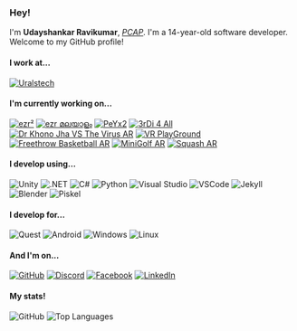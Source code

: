 ### Hey!
I'm **Udayshankar Ravikumar**, [*PCAP*](https://pythoninstitute.org/pcap). I'm a 14-year-old software developer. Welcome to my GitHub profile!

#### I work at...
[![Uralstech](https://img.shields.io/badge/Uralstech-Chief_Technology_Officer-black?style=for-the-badge&labelColor=FFFFFF)](https://uralstech.in)

#### I'm currently working on...
[![ezr²](https://img.shields.io/badge/ezr%C2%B2-black?style=for-the-badge&logo=data:image/png;base64,iVBORw0KGgoAAAANSUhEUgAAAA4AAAAOCAYAAAAfSC3RAAAAhklEQVQ4T52SsQ2AMAwE8xuwWDoqxC6IXRAVXRZjA6NHshVFDihOFyfnf1uPFDwgt8oiyh84ITnbnXWUgluS1SYkGEjAE2cTgvrGBkNgWFGVVPnTam1zSLGdr96Bu1V+aKF5E9vqtaO/VQ8kwAZd0LOoQAjkCFR7Q6HJqQMwpPgXOddqJOcPZgGXDyICOz0AAAAASUVORK5CYIIA&color=ffb273)](https://github.com/Uralstech/ezrSquared)
[![ezr മലയാളം](https://img.shields.io/badge/ezr_%E0%B4%AE%E0%B4%B2%E0%B4%AF%E0%B4%BE%E0%B4%B3%E0%B4%82-black?style=for-the-badge&logo=data:image/png;base64,iVBORw0KGgoAAAANSUhEUgAAAA4AAAAOCAYAAAAfSC3RAAAArUlEQVQ4T2P8GBv7nwEK+BcvZoSxCdGMII2kaIAZCNaIbOPZmA9wPrKtxksEUFyDYiOyJmSFMHFkMRQb7/yfjOI1dM0oGpFVgkwGSWKzGSYH9yM2jSAxdOcNAo0xn6LhwV+YNZUB2Y/ogdPvhvAYPG5ABoA0wgB6vIH8CNK4JE6AMWbRh/9gjSBNS/iWooQmtiQHsxGkmRGmiVDaBFuw6MN/uI3IfgTZis8AZI0AF3WOw9jTZiMAAAAASUVORK5CYIIA&color=D1A4DF)](https://github.com/Uralstech/ezrMlang)
[![PeYx2](https://img.shields.io/badge/PeYx2-black?style=for-the-badge&logo=data:image/png;base64,iVBORw0KGgoAAAANSUhEUgAAAA4AAAAOCAYAAAAfSC3RAAAARUlEQVQ4T2NkYGD4z4AbMOKSAklQrBHZdJhhRNlItkZs3iHKRrI1YjX9P47AQw5V6mpEdz/MBbSzkWI/MjIwoIQB/Z0KAOdXIAEEaA4NAAAAAElFTkSuQmCC&color=FFCCCC)](https://github.com/Uralstech/PeYx2)
[![3rDi 4 All](https://img.shields.io/badge/3rDi_4_All-black?style=for-the-badge&logo=android&color=E6FFE6)](https://play.google.com/store/apps/details?id=com.Uralstech.thirdifourall)
[![Dr Khono Jha VS The Virus AR](https://img.shields.io/badge/Dr_Khono_Jha_VS_The_Virus_AR-black?style=for-the-badge&logo=android&color=E6FFE6)](https://play.google.com/store/apps/details?id=com.Uralstech.DrKhonoJhaVSTheCoronavirusAR)
[![VR PlayGround](https://img.shields.io/badge/VR_PlayGround-black?style=for-the-badge&logo=meta&logoColor=0080FB&color=80D4FF)](https://www.oculus.com/experiences/quest/8376741375685432/)
[![Freethrow Basketball AR](https://img.shields.io/badge/Freethrow_Basketball_AR-black?style=for-the-badge&logo=meta&logoColor=0080FB&color=80D4FF)](https://www.oculus.com/experiences/quest/8661650433907969/)
[![MiniGolf AR](https://img.shields.io/badge/MiniGolf_AR-black?style=for-the-badge&logo=meta&logoColor=0080FB&color=80D4FF)](https://www.oculus.com/experiences/quest/6192609480763219/)
[![Squash AR](https://img.shields.io/badge/Squash_AR-black?style=for-the-badge&logo=meta&logoColor=0080FB&color=80D4FF)](https://www.oculus.com/experiences/quest/9005281436156314/)

#### I develop using...
![Unity](https://img.shields.io/badge/Unity-black?style=for-the-badge&logo=unity&logoColor=000000&color=FFFFFF)
![.NET](https://img.shields.io/badge/.NET-black?style=for-the-badge&logo=dotnet&color=512BD4)
![C#](https://img.shields.io/badge/C%23-black?style=for-the-badge&logo=csharp&color=9B4993)
![Python](https://img.shields.io/badge/Python-black?style=for-the-badge&logo=python&color=FFDE57)
![Visual Studio](https://img.shields.io/badge/Visual_Studio-black?style=for-the-badge&logo=visualstudio&color=A578DC)
![VSCode](https://img.shields.io/badge/VSCode-black?style=for-the-badge&logo=visualstudiocode&color=0078D7)
![Jekyll](https://img.shields.io/badge/Jekyll-black?style=for-the-badge&logo=jekyll&logoColor=FFFFFF&color=ff0000)
![Blender](https://img.shields.io/badge/Blender-black?style=for-the-badge&logo=blender&logoColor=FFFFFF&color=EA7600)
![Piskel](https://img.shields.io/badge/Piskel-black?style=for-the-badge&logo=data:image/png;base64,iVBORw0KGgoAAAANSUhEUgAAABAAAAAQCAYAAAAf8/9hAAAAUUlEQVQ4T2P8////fwYKACPIANl6VBMeNzIwECs2XAygIAwZwGHA+pAVxYzf8r8ZiBUbLgZQHIjftBhRzOC69p+BWDFwIBKrGJu6QWIAJYEIAG2Nn9Hr4cdpAAAAAElFTkSuQmCC&color=04E004)

#### I develop for...
![Quest](https://img.shields.io/badge/Quest-black?style=for-the-badge&logo=meta&logoColor=FFFFFF&color=0080FB)
![Android](https://img.shields.io/badge/Android-black?style=for-the-badge&logo=android&logoColor=FFFFFF&color=A4C639)
![Windows](https://img.shields.io/badge/Windows-black?style=for-the-badge&logo=windows&color=00ADEF)
![Linux](https://img.shields.io/badge/Linux-black?style=for-the-badge&logo=linux&logoColor=000000&color=ECC30C)

#### And I'm on...
[![GitHub](https://img.shields.io/badge/GitHub-black?style=for-the-badge&logo=github&logoColor=000000&color=FFFFFF)](https://GitHub.com/Uralstech)
[![Discord](https://img.shields.io/badge/Discord-black?style=for-the-badge&logo=discord&logoColor=FFFFFF&color=5865F2)](https://discord.com/users/856445664372326400)
[![Facebook](https://img.shields.io/badge/Facebook-black?style=for-the-badge&logo=facebook&logoColor=FFFFFF&color=4267B2)](https://www.facebook.com/100082467614963)
[![LinkedIn](https://img.shields.io/badge/LinkedIn-black?style=for-the-badge&logo=linkedin&logoColor=FFFFFF&color=0077B5)](https://www.linkedin.com/in/udayshankar-ctourals)

#### My stats!
![GitHub](https://github-readme-stats.vercel.app/api?username=uralstech&include_all_commits=true&line_height=28&show_icons=true&theme=github_dark)
![Top Languages](https://github-readme-stats.vercel.app/api/top-langs/?username=Uralstech&layout=donut&theme=github_dark)

<!--
**Uralstech/uralstech** is a ✨ _special_ ✨ repository because its `README.md` (this file) appears on your GitHub profile.

Here are some ideas to get you started:

- 🔭 I’m currently working on ...
- 🌱 I’m currently learning ...
- 👯 I’m looking to collaborate on ...
- 🤔 I’m looking for help with ...
- 💬 Ask me about ...
- 📫 How to reach me: ...
- 😄 Pronouns: ...
- ⚡ Fun fact: ...
-->
